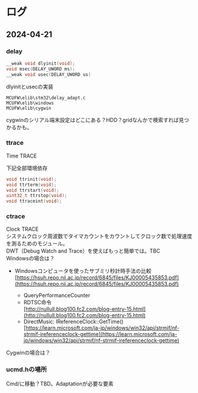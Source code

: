 # ログ

## 2024-04-21

### delay

```c
__weak void dlyinit(void);
void msec(DELAY_UWORD ms);
__weak void usec(DELAY_UWORD us)
```

dlyinitとusecの実装  
```
MCUFW\elib\stm32\delay_adapt.c
MCUFW\elib\windows
MCUFW\elib\cygwin
```

cygwinのシリアル端末設定はどこにある？HDD？gridなんかで検索すれば見つかるかも。  

### ttrace

Time TRACE

下記全部環境依存
```c
void ttrinit(void);
void ttrterm(void);
void ttrstart(void);
uint32_t ttrstop(void);
void ttraceint(void);
```

### ctrace

Clock TRACE  
システムクロック周波数でタイマカウントをカウントしてクロック数で処理速度を測るためのモジュール。  
DWT（Debug Watch and Trace）を使えばもっと簡単では。TBC  
Windowsの場合は？  

* Windowsコンピュータを使ったサブミリ秒計時手法の比較  
  [https://hsuh.repo.nii.ac.jp/record/6845/files/KJ00005435853.pdf](https://hsuh.repo.nii.ac.jp/record/6845/files/KJ00005435853.pdf)

  + QueryPerformanceCounter
  + RDTSC命令  
    [http://nullull.blog100.fc2.com/blog-entry-15.html](http://nullull.blog100.fc2.com/blog-entry-15.html)
  + DirectMusic: IReferenceClock::GetTime()  
    [https://learn.microsoft.com/ja-jp/windows/win32/api/strmif/nf-strmif-ireferenceclock-gettime](https://learn.microsoft.com/ja-jp/windows/win32/api/strmif/nf-strmif-ireferenceclock-gettime)

Cygwinの場合は？  


### ucmd.hの場所

Cmd/に移動？TBD。Adaptationが必要な要素


